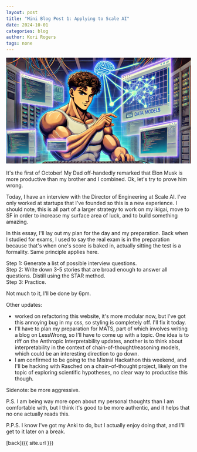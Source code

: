 ```yaml
---
layout: post
title: "Mini Blog Post 1: Applying to Scale AI"
date: 2024-10-01
categories: blog
author: Kori Rogers
tags: none
---
```

![Mini blog post 1 image](/assets/img/mini_blog_1_image.webp)

It's the first of October! My Dad off-handedly remarked that Elon Musk is more productive than my brother and I combined. Ok, let's try to prove him wrong. 

Today, I have an interview with the Director of Engineering at Scale AI. I've only worked at startups that I've founded so this is a new experience. I should note, this is all part of a larger strategy to work on my ikigai, move to SF in order to increase my surface area of luck, and to build something amazing. 

In this essay, I'll lay out my plan for the day and my preparation. Back when I studied for exams, I used to say the real exam is in the preparation because that's when one's score is baked in, actually sitting the test is a formality. Same principle applies here. 

Step 1: Generate a list of possible interview questions. \
Step 2: Write down 3-5 stories that are broad enough to answer all questions. Distill using the STAR method. \
Step 3: Practice. 

Not much to it, I'll be done by 6pm. 

Other updates: 
- worked on refactoring this website, it's more modular now, but I've got this annoying bug in my css, so styling is completely off. I'll fix it today. 
- I'll have to plan my preparation for MATS, part of which involves writing a blog on LessWrong, so I'll have to come up with a topic. One idea is to riff on the Anthropic Interpretability updates, another is to think about interpretability in the context of chain-of-thought/reasoning models, which could be an interesting direction to go down. 
- I am confirmed to be going to the Mistral Hackathon this weekend, and I'll be hacking with Rasched on a chain-of-thought project, likely on the topic of exploring scientific hypotheses, no clear way to productise this though. 

Sidenote: be more aggressive. 

P.S. I am being way more open about my personal thoughts than I am comfortable with, but I think it's good to be more authentic, and it helps that no one actually reads this. 

P.P.S. I know I've got my Anki to do, but I actually enjoy doing that, and I'll get to it later on a break.


[back]({{ site.url }})